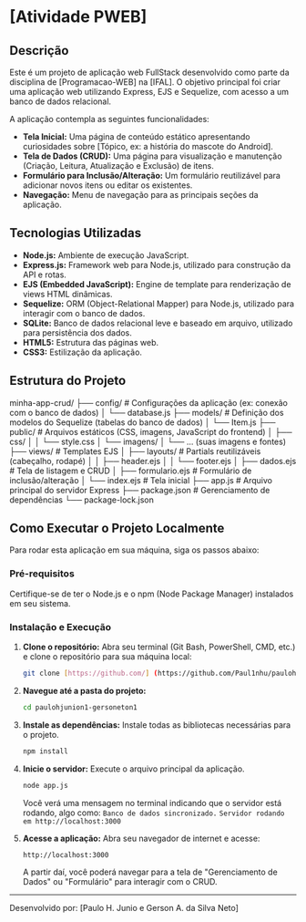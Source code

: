 # [Atividade PWEB]

## Descrição
Este é um projeto de aplicação web FullStack desenvolvido como parte da disciplina de [Programacao-WEB] na [IFAL]. O objetivo principal foi criar uma aplicação web utilizando Express, EJS e Sequelize, com acesso a um banco de dados relacional.

A aplicação contempla as seguintes funcionalidades:
- **Tela Inicial:** Uma página de conteúdo estático apresentando curiosidades sobre [Tópico, ex: a história do mascote do Android].
- **Tela de Dados (CRUD):** Uma página para visualização e manutenção (Criação, Leitura, Atualização e Exclusão) de itens.
- **Formulário para Inclusão/Alteração:** Um formulário reutilizável para adicionar novos itens ou editar os existentes.
- **Navegação:** Menu de navegação para as principais seções da aplicação.

## Tecnologias Utilizadas
- **Node.js:** Ambiente de execução JavaScript.
- **Express.js:** Framework web para Node.js, utilizado para construção da API e rotas.
- **EJS (Embedded JavaScript):** Engine de template para renderização de views HTML dinâmicas.
- **Sequelize:** ORM (Object-Relational Mapper) para Node.js, utilizado para interagir com o banco de dados.
- **SQLite:** Banco de dados relacional leve e baseado em arquivo, utilizado para persistência dos dados.
- **HTML5:** Estrutura das páginas web.
- **CSS3:** Estilização da aplicação.

## Estrutura do Projeto
minha-app-crud/
├── config/             # Configurações da aplicação (ex: conexão com o banco de dados)
│   └── database.js
├── models/             # Definição dos modelos do Sequelize (tabelas do banco de dados)
│   └── Item.js
├── public/             # Arquivos estáticos (CSS, imagens, JavaScript do frontend)
│   ├── css/
│   │   └── style.css
│   └── imagens/
│       └── ... (suas imagens e fontes)
├── views/              # Templates EJS
│   ├── layouts/        # Partials reutilizáveis (cabeçalho, rodapé)
│   │   ├── header.ejs
│   │   └── footer.ejs
│   ├── dados.ejs       # Tela de listagem e CRUD
│   ├── formulario.ejs  # Formulário de inclusão/alteração
│   └── index.ejs       # Tela inicial
├── app.js              # Arquivo principal do servidor Express
├── package.json        # Gerenciamento de dependências
└── package-lock.json

## Como Executar o Projeto Localmente

Para rodar esta aplicação em sua máquina, siga os passos abaixo:

### Pré-requisitos
Certifique-se de ter o Node.js e o npm (Node Package Manager) instalados em seu sistema.

### Instalação e Execução

1.  **Clone o repositório:**
    Abra seu terminal (Git Bash, PowerShell, CMD, etc.) e clone o repositório para sua máquina local:
    ```bash
    git clone [https://github.com/] (https://github.com/Paul1nhu/paulohjunion1-gersoneton1.git)
    ```
2.  **Navegue até a pasta do projeto:**
    ```bash
    cd paulohjunion1-gersoneton1
    ```
3.  **Instale as dependências:**
    Instale todas as bibliotecas necessárias para o projeto.
    ```bash
    npm install
    ```

4.  **Inicie o servidor:**
    Execute o arquivo principal da aplicação.
    ```bash
    node app.js
    ```
    Você verá uma mensagem no terminal indicando que o servidor está rodando, algo como:
    `Banco de dados sincronizado.`
    `Servidor rodando em http://localhost:3000`

5.  **Acesse a aplicação:**
    Abra seu navegador de internet e acesse:
    ```
    http://localhost:3000
    ```
    A partir daí, você poderá navegar para a tela de "Gerenciamento de Dados" ou "Formulário" para interagir com o CRUD.

---
Desenvolvido por: [Paulo H. Junio e Gerson A. da Silva Neto]